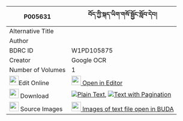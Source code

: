 |P005631|བོད་ཀྱི་སྐད་ཡིག་གསོ་སྦྱོང་སློབ་དེབ། 
| --- | --- 
|Alternative Title |
|Author | 
|BDRC ID | W1PD105875
|Creator | Google OCR
|Number of Volumes| 1
|<img width="25" src="https://img.icons8.com/color/25/000000/edit-property.png">Edit Online| [<img width="25" src="https://avatars.githubusercontent.com/u/45091458?s=200&v=4"> Open in Editor](http://editor.openpecha.org/P005631)
|<img width="25" src="https://img.icons8.com/fluent/48/000000/download-2.png"/>  Download | [![](https://img.icons8.com/color/20/000000/txt.png)Plain Text](https://github.com/Openpecha/P005631/releases/download/v2/bo_kyi_keyik_sojong_lobdeb_plain_P005631.zip), [![](https://img.icons8.com/color/20/000000/txt.png)Text with Pagination](https://github.com/Openpecha/P005631/releases/download/v2/bo_kyi_keyik_sojong_lobdeb_pages_P005631.zip)
|<img width="25" src="https://img.icons8.com/plasticine/100/000000/pictures-folder.png"/>  Source Images | [<img width="25" src="https://library.bdrc.io/icons/BUDA-small.svg"> Images of text file open in BUDA](https://library.bdrc.io/show/bdr:W1PD105875)